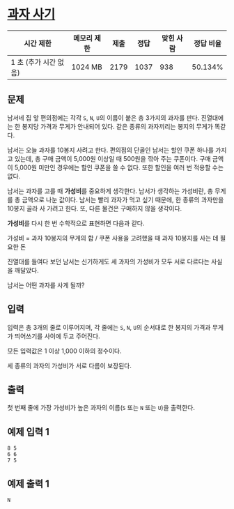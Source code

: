 # [과자 사기](https://www.acmicpc.net/problem/17450)

| 시간 제한 | 메모리 제한 | 제출 | 정답 | 맞힌 사람 | 정답 비율 |
| --- | --- | --- | --- | --- | --- |
| 1 초 (추가 시간 없음) | 1024 MB | 2179 | 1037 | 938 | 50.134% |

## 문제

남서네 집 앞 편의점에는 각각 `S`, `N`, `U`의 이름이 붙은 총 3가지의 과자를 판다. 진열대에는 한 봉지당 가격과 무게가 안내되어 있다. 같은 종류의 과자끼리는 봉지의 무게가 똑같다.

남서는 오늘 과자를 10봉지 사려고 한다. 편의점의 단골인 남서는 할인 쿠폰 하나를 가지고 있는데, 총 구매 금액이 5,000원 이상일 때 500원을 깎아 주는 쿠폰이다. 구매 금액이 5,000원 미만인 경우에는 할인 쿠폰을 쓸 수 없다. 또한 할인을 여러 번 적용할 수는 없다.

남서는 과자를 고를 때 **가성비**를 중요하게 생각한다. 남서가 생각하는 가성비란, 총 무게를 총 금액으로 나눈 값이다. 남서는 빨리 과자가 먹고 싶기 때문에, 한 종류의 과자만을 10봉지 골라 사 가려고 한다. 또, 다른 물건은 구매하지 않을 생각이다.

**가성비**를 다시 한 번 수학적으로 표현하면 다음과 같다.

가성비 = 과자 10봉지의 무게의 합 / 쿠폰 사용을 고려했을 때 과자 10봉지를 사는 데 필요한 돈

진열대를 들여다 보던 남서는 신기하게도 세 과자의 가성비가 모두 서로 다르다는 사실을 깨달았다.

남서는 어떤 과자를 사게 될까?

## 입력

입력은 총 3개의 줄로 이루어지며, 각 줄에는 `S`, `N`, `U`의 순서대로 한 봉지의 가격과 무게가 띄어쓰기를 사이에 두고 주어진다.

모든 입력값은 1 이상 1,000 이하의 정수이다.

세 종류의 과자의 가성비가 서로 다름이 보장된다.

## 출력

첫 번째 줄에 가장 가성비가 높은 과자의 이름(`S` 또는 `N` 또는 `U`)을 출력한다.

## 예제 입력 1

```
8 5
6 6
7 5

```

## 예제 출력 1

```
N
```
